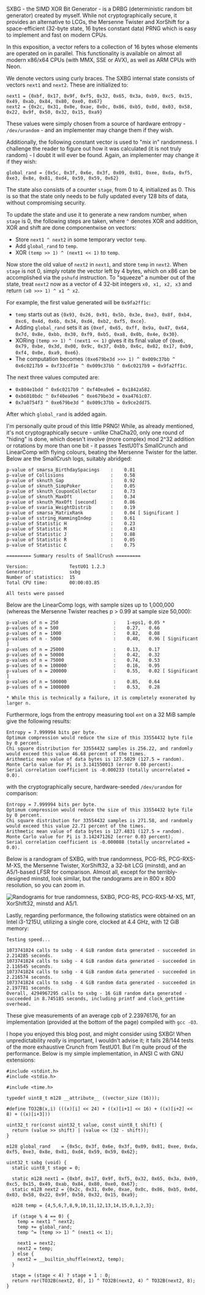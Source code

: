 SXBG - the SIMD XOR Bit Generator - is a DRBG (deterministic random bit generator) created by myself. While not cryptographically secure, it provides an alternative to LCGs, the Mersenne Twister and XorShift for a space-efficient (32-byte state, 16 bytes constant data) PRNG which is easy to implement and fast on modern CPUs.

In this exposition, a vector refers to a collection of 16 bytes whose elements are operated on in parallel. This functionality is available on almost all modern x86/x64 CPUs (with MMX, SSE or AVX), as well as ARM CPUs with Neon.

We denote vectors using curly braces. The SXBG internal state consists of vectors `next1` and `next2`. These are initialized to:

```
next1 = {0xbf, 0x17, 0x9f, 0xf5, 0x32, 0x65, 0x3a, 0xb9, 0xc5, 0x15, 0x49, 0xab, 0x84, 0x80, 0xe0, 0x67}
next2 = {0x2c, 0x31, 0x0e, 0xae, 0x0c, 0x86, 0xb5, 0x0d, 0x03, 0x58, 0x22, 0x9f, 0x50, 0x32, 0x15, 0xa9}
```

These values were simply chosen from a source of hardware entropy - `/dev/urandom` - and an implementer may change them if they wish.

Additionally, the following constant vector is used to "mix in" randomness. I challenge the reader to figure out how it was calculated (it is not truly random) - I doubt it will ever be found. Again, an implementer may change it if they wish:

```
global_rand = {0x5c, 0x3f, 0x6e, 0x3f, 0x09, 0x81, 0xee, 0xda, 0xf5, 0xe3, 0x8e, 0x81, 0xd4, 0x59, 0x59, 0x62}
```

The state also consists of a counter `stage`, from 0 to 4, initialized as 0. This is so that the state only needs to be fully updated every 128 bits of data, without compromising security.

To update the state and use it to generate a new random number, when `stage` is 0, the following steps are taken, where `^` denotes XOR and addition, XOR and shift are done componentwise on vectors:

- Store `next1 ^ next2` in some temporary vector `temp`.
- Add `global_rand` to `temp`.
- XOR `(temp >> 1) ^ (next1 << 1)` to `temp`.

Now store the old value of `next2` in `next1`, and store `temp` in `next2`. When `stage` is not 0, simply rotate the vector left by 4 bytes, which on x86 can be accomplished via the `pshufd` instruction. To "squeeze" a number out of the state, treat `next2` now as a vector of 4 32-bit integers `x0, x1, x2, x3` and return `(x0 >>> 1) ^ x1 ^ x2`.

For example, the first value generated will be `0x9fa2ff1c`:

- `temp` starts out as `{0x93, 0x26, 0x91, 0x5b, 0x3e, 0xe3, 0x8f, 0xb4, 0xc6, 0x4d, 0x6b, 0x34, 0xd4, 0xb2, 0xf5, 0xce}`.
- Adding `global_rand` sets it as `{0xef, 0x65, 0xff, 0x9a, 0x47, 0x64, 0x7d, 0x8e, 0xbb, 0x30, 0xf9, 0xb5, 0xa8, 0x0b, 0x4e, 0x30}`.
- XORing `(temp >> 1) ^ (next1 << 1)` gives it its final value of `{0xe6, 0x79, 0xbe, 0x3d, 0x00, 0x9c, 0x37, 0xbb, 0x6c, 0x02, 0x17, 0xb9, 0xf4, 0x0e, 0xa9, 0xe6}`.
- The computation becomes `(0xe679be3d >>> 1) ^ 0x009c37bb ^ 0x6c0217b9 = 0xf33cdf1e ^ 0x009c37bb ^ 0x6c0217b9 = 0x9fa2ff1c`.

The next three values computed are:

- `0x804e1bdd ^ 0x6c0217b9 ^ 0xf40ea9e6 = 0x1842a582`.
- `0xb6010bdc ^ 0xf40ea9e6 ^ 0xe679be3d = 0xa4761c07`.
- `0x7a0754f3 ^ 0xe679be3d ^ 0x009c37bb = 0x9ce2dd75`.

After which `global_rand` is added again.

I'm personally quite proud of this little PRNG! While, as already mentioned, it's not cryptographically secure - unlike ChaCha20, only one round of "hiding" is done, which doesn't involve (more complex) mod 2^32 addition or rotations by more than one bit - it passes TestU01's SmallCrunch and LinearComp with flying colours, beating the Mersenne Twister for the latter. Below are the SmallCrush logs, suitably abridged:

```
p-value of smarsa_BirthdaySpacings    :    0.81
p-value of Collisions                 :    0.58
p-value of sknuth_Gap                 :    0.92
p-value of sknuth_SimpPoker           :    0.05
p-value of sknuth_CouponCollector     :    0.73
p-value of sknuth_MaxOft              :    0.34
p-value of sknuth_MaxOft [second]     :    0.86
p-value of svaria_WeightDistrib       :    0.19
p-value of smarsa_MatrixRank          :    0.04 [ Significant ]
p-value of sstring_HammingIndep       :    0.61
p-value of Statistic H                :    0.23
p-value of Statistic M                :    0.43
p-value of Statistic J                :    0.88
p-value of Statistic R                :    0.05
p-value of Statistic C                :    0.75

========= Summary results of SmallCrush =========

Version:               TestU01 1.2.3
Generator:             sxbg
Number of statistics:  15
Total CPU time:        00:00:03.85

All tests were passed
```

Below are the LinearComp logs, with sample sizes up to 1,000,000 (whereas the Mersenne Twister reaches p > 0.99 at sample size 50,000):

```
p-values of n = 250                    :    1-eps1, 0.05 *
p-values of n = 500                    :    0.27,   0.66
p-values of n = 1000                   :    0.82,   0.08
p-values of n - 5000                   :    0.40,   0.96 [ Significant ]
p-values of n = 25000                  :    0.13,   0.17
p-values of n = 50000                  :    0.42,   0.32
p-values of n = 75000                  :    0.74,   0.53
p-values of n = 100000                 :    0.16,   0.95
p-values of n = 200000                 :    0.55,   0.02 [ Significant ]
p-values of n = 500000                 :    0.85,   0.64
p-values of n = 1000000                :    0.53,   0.28

* While this is technically a failure, it is completely exonerated by larger n.
```

Furthermore, logs from the entropy measuring tool `ent` on a 32 MiB sample give the following results:

```
Entropy = 7.999994 bits per byte.
Optimum compression would reduce the size of this 33554432 byte file by 0 percent.
Chi square distribution for 33554432 samples is 256.22, and randomly would exceed this value 46.68 percent of the times.
Arithmetic mean value of data bytes is 127.5029 (127.5 = random).
Monte Carlo value for Pi is 3.141550013 (error 0.00 percent).
Serial correlation coefficient is -0.000233 (totally uncorrelated = 0.0).
```

with the cryptographically secure, hardware-seeded `/dev/urandom` for comparison:

```
Entropy = 7.999994 bits per byte.
Optimum compression would reduce the size of this 33554432 byte file by 0 percent.
Chi square distribution for 33554432 samples is 271.58, and randomly would exceed this value 22.71 percent of the times.
Arithmetic mean value of data bytes is 127.4831 (127.5 = random).
Monte Carlo value for Pi is 3.142471262 (error 0.03 percent).
Serial correlation coefficient is -0.000088 (totally uncorrelated = 0.0).
```

Below is a randogram of SXBG, with true randomness, PCG-RS, PCG-RXS-M-XS, the Mersenne Twister, XorShift32, a 32-bit LCG (minstd), and an A5/1-based LFSR for comparison. Almost all, except for the terribly-designed minstd, look similar, but the randograms are in 800 x 800 resolution, so you can zoom in.

![Randograms for true randomness, SXBG, PCG-RS, PCG-RXS-M-XS, MT, XorShift32, minstd and A5/1.](randograms.png "Randograms")

Lastly, regarding performance, the following statistics were obtained on an Intel i3-1215U, utilizing a single core, clocked at 4.4 GHz, with 12 GiB memory:

```
Testing speed...

1073741824 calls to sxbg - 4 GiB random data generated - succeeded in 2.214285 seconds.
1073741824 calls to sxbg - 4 GiB random data generated - succeeded in 2.116545 seconds.
1073741824 calls to sxbg - 4 GiB random data generated - succeeded in 2.216574 seconds.
1073741824 calls to sxbg - 4 GiB random data generated - succeeded in 2.197781 seconds.
Overall, 4294967295 calls to sxbg - 16 GiB random data generated - succeeded in 8.745185 seconds, including printf and clock_gettime overhead.
```

These give measurements of an average cpb of 2.23976176, for an implementation (provided at the bottom of the page) compiled with `gcc -O3`.

I hope you enjoyed this blog post, and might consider using SXBG! When unpredictability *really* is important, I wouldn't advise it; it fails 28/144 tests of the more exhaustive Crunch from TestU01. But I'm quite proud of the performance. Below is my simple implementation, in ANSI C with GNU extensions:

```
#include <stdint.h>
#include <stdio.h>

#include <time.h>

typedef uint8_t m128 __attribute__ ((vector_size (16)));

#define TO32B(x,i) (((x)[i] << 24) + ((x)[i+1] << 16) + ((x)[i+2] << 8) + ((x)[i+3]))

uint32_t ror(const uint32_t value, const uint8_t shift) {
  return (value >> shift) | (value << (32 - shift));
}

m128 global_rand    = {0x5c, 0x3f, 0x6e, 0x3f, 0x09, 0x81, 0xee, 0xda, 0xf5, 0xe3, 0x8e, 0x81, 0xd4, 0x59, 0x59, 0x62};

uint32_t sxbg (void) {
  static uint8_t stage = 0;

  static m128 next1 = {0xbf, 0x17, 0x9f, 0xf5, 0x32, 0x65, 0x3a, 0xb9, 0xc5, 0x15, 0x49, 0xab, 0x84, 0x80, 0xe0, 0x67};
  static m128 next2 = {0x2c, 0x31, 0x0e, 0xae, 0x0c, 0x86, 0xb5, 0x0d, 0x03, 0x58, 0x22, 0x9f, 0x50, 0x32, 0x15, 0xa9};

  m128 temp = {4,5,6,7,8,9,10,11,12,13,14,15,0,1,2,3};

  if (stage % 4 == 0) {
    temp = next1 ^ next2;
    temp += global_rand;
    temp ^= (temp >> 1) ^ (next1 << 1);

    next1 = next2;
    next2 = temp;
  } else {
    next2 = __builtin_shuffle(next2, temp);
  }

  stage = (stage < 4) ? stage + 1 : 0;
  return ror(TO32B(next2, 0), 1) ^ TO32B(next2, 4) ^ TO32B(next2, 8);
}
```
